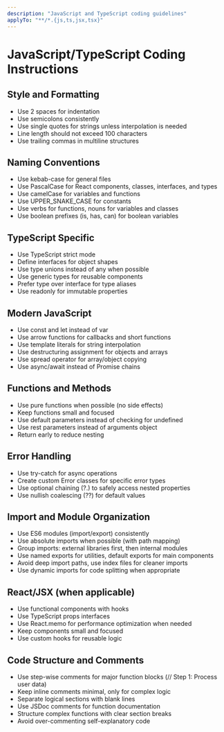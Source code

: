 ```yaml
---
description: "JavaScript and TypeScript coding guidelines"
applyTo: "**/*.{js,ts,jsx,tsx}"
---
```


# JavaScript/TypeScript Coding Instructions

## Style and Formatting
- Use 2 spaces for indentation
- Use semicolons consistently
- Use single quotes for strings unless interpolation is needed
- Line length should not exceed 100 characters
- Use trailing commas in multiline structures

## Naming Conventions
- Use kebab-case for general files
- Use PascalCase for React components, classes, interfaces, and types
- Use camelCase for variables and functions
- Use UPPER_SNAKE_CASE for constants
- Use verbs for functions, nouns for variables and classes
- Use boolean prefixes (is, has, can) for boolean variables

## TypeScript Specific
- Use TypeScript strict mode
- Define interfaces for object shapes
- Use type unions instead of any when possible
- Use generic types for reusable components
- Prefer type over interface for type aliases
- Use readonly for immutable properties

## Modern JavaScript
- Use const and let instead of var
- Use arrow functions for callbacks and short functions
- Use template literals for string interpolation
- Use destructuring assignment for objects and arrays
- Use spread operator for array/object copying
- Use async/await instead of Promise chains

## Functions and Methods
- Use pure functions when possible (no side effects)
- Keep functions small and focused
- Use default parameters instead of checking for undefined
- Use rest parameters instead of arguments object
- Return early to reduce nesting

## Error Handling
- Use try-catch for async operations
- Create custom Error classes for specific error types
- Use optional chaining (?.) to safely access nested properties
- Use nullish coalescing (??) for default values

## Import and Module Organization
- Use ES6 modules (import/export) consistently
- Use absolute imports when possible (with path mapping)
- Group imports: external libraries first, then internal modules
- Use named exports for utilities, default exports for main components
- Avoid deep import paths, use index files for cleaner imports
- Use dynamic imports for code splitting when appropriate

## React/JSX (when applicable)
- Use functional components with hooks
- Use TypeScript props interfaces
- Use React.memo for performance optimization when needed
- Keep components small and focused
- Use custom hooks for reusable logic

## Code Structure and Comments
- Use step-wise comments for major function blocks (// Step 1: Process user data)
- Keep inline comments minimal, only for complex logic
- Separate logical sections with blank lines
- Use JSDoc comments for function documentation
- Structure complex functions with clear section breaks
- Avoid over-commenting self-explanatory code
